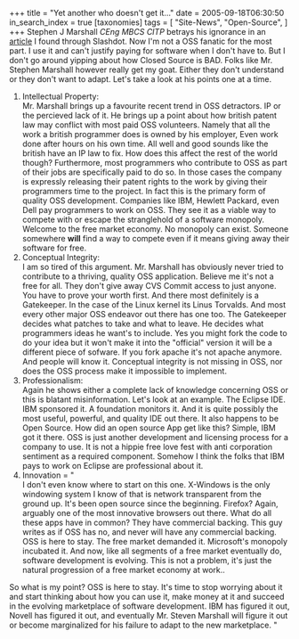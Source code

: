 +++
title = "Yet another who doesn't get it..."
date = 2005-09-18T06:30:50
in_search_index = true
[taxonomies]
tags = [
	"Site-News",
	"Open-Source",
]
+++
Stephen J Marshall <em>CEng MBCS CITP</em> betrays his ignorance in an <a href="http://www.bcs.org/BCS/Products/publishing/itnow/OnlineArchive/sep05/itnowextra/memberview.htm">article</a> I found through Slashdot. Now I'm not a OSS fanatic for the most part. I use it and can't justify paying for software when I don't have to. But I don't go around yipping about how Closed Source is BAD. Folks like Mr. Stephen Marshall however really get my goat. Either they don't understand or they don't want to adapt. Let's take a look at his points one at a time. <ol> <li>Intellectual Property:<br /> Mr. Marshall brings up a favourite recent trend in OSS detractors. IP or the percieved lack of it. He brings up a point about how british patent law may conflict with most paid OSS volunteers. Namely that all the work a british programmer does is owned by his employer, Even work done after hours on his own time. All well and good sounds like the british have an IP law to fix. How does this affect the rest of the world though? Furthermore, most programmers who contribute to OSS as part of their jobs are specifically paid to do so. In those cases the company is expressly releasing their patent rights to the work by giving their programmers time to the project. In fact this is the primary form of quality OSS development. Companies like IBM, Hewlett Packard, even Dell pay programmers to work on OSS. They see it as a viable way to compete with or escape the stranglehold of a software monopoly. Welcome to the free market economy. No monopoly can exist. Someone somewhere <strong>will</strong> find a way to compete even if it means giving away their software for free.</li> <li>Conceptual Integrity: <br /> I am so tired of this argument. Mr. Marshall has obviously never tried to contribute to a thriving, quality OSS application. Believe me it's not a free for all. They don't give away CVS Commit access to just anyone. You have to prove your worth first. And there most definitely is a Gatekeeper. In the case of the Linux kernel its Linus Torvalds. And most every other major OSS endeavor out there has one too. The Gatekeeper decides what patches to take and what to leave. He decides what programmers ideas he want's to include. Yes you might fork the code to do your idea but it won't make it into the "official" version it will be a different piece of sofware. If you fork apache it's not apache anymore. And people will know it. Conceptual integrity is not missing in OSS, nor does the OSS process make it impossible to implement.</li> <li>Professionalism: <br />Again he shows either a complete lack of knowledge concerning OSS or this is blatant misinformation. Let's look at an example. The Eclipse IDE. IBM sponsored it. A foundation monitors it. And it is quite possibly the most useful, powerful, and quality IDE out there. It also happens to be Open Source. How did an open source App get like this? Simple, IBM got it there. OSS is just another development and licensing process for a company to use. It is not a hippie free love fest with anti corporation sentiment as a required component. Somehow I think the folks that IBM pays to work on Eclipse are professional about it.</li> <li>Innovation = "<br />I don't even know where to start on this one. X-Windows is the only windowing system I know of that is network transparent from the ground up. It's been open source since the beginning. Firefox? Again, arguably one of the most innovative browsers out there. What do all these apps have in common? They have commercial backing. This guy writes as if OSS has no, and never will have any commercial backing. OSS is here to stay. The free market demanded it. Microsoft's monopoly incubated it. And now, like all segments of a free market eventually do, software development is evolving. This is not a problem, it's just the natural progression of a free market economy at work..</li> </ol> So what is my point? OSS is here to stay. It's time to stop worrying about it and start thinking about how you can use it, make money at it and succeed in the evolving marketplace of software development. IBM has figured it out, Novell has figured it out, and eventually Mr. Steven Marshall will figure it out or become marginalized for his failure to adapt to the new marketplace. "
